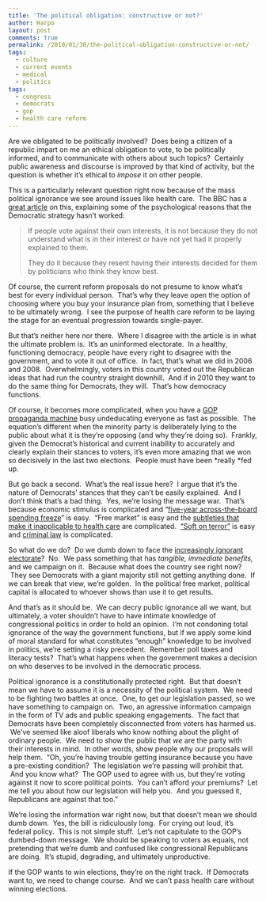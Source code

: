 ```yaml
---
title: 'The political obligation: constructive or not?'
author: Harpo
layout: post
comments: true
permalink: /2010/01/30/the-political-obligation-constructive-or-not/
tags:
  - culture
  - current events
  - medical
  - politics
tags:
  - congress
  - democrats
  - gop
  - health care reform
---
```

Are we obligated to be politically involved?  Does being a citizen of a republic impart on me an ethical obligation to vote, to be politically informed, and to communicate with others about such topics?  Certainly public awareness and discourse is improved by that kind of activity, but the question is whether it&#8217;s ethical to *impose* it on other people.

This is a particularly relevant question right now because of the mass political ignorance we see around issues like health care.  The BBC has a <a href="http://news.bbc.co.uk/2/hi/americas/8474611.stm" target="_blank">great article</a> on this, explaining some of the psychological reasons that the Democratic strategy hasn&#8217;t worked:

> If people vote against their own interests, it is not because they do not understand what is in their interest or have not yet had it properly explained to them.
> 
> They do it because they resent having their interests decided for them by politicians who think they know best.

Of course, the current reform proposals do not presume to know what&#8217;s best for every individual person.  That&#8217;s why they leave open the option of choosing where you buy your insurance plan from, something that I believe to be ultimately wrong.  I see the purpose of health care reform to be laying the stage for an eventual progression towards single-payer.

But that&#8217;s neither here nor there.  Where I disagree with the article is in what the ultimate problem is.  It&#8217;s an uninformed electorate.  In a healthy, functioning democracy, people have every right to disagree with the government, and to vote it out of office.  In fact, that&#8217;s what we did in 2006 and 2008.  Overwhelmingly, voters in this country voted out the Republican ideas that had run the country straight downhill.  And if in 2010 they want to do the same thing for Democrats, they will.  That&#8217;s how democracy functions.

Of course, it becomes more complicated, when you have a <a href="http://www.foxnews.com/" target="_blank">GOP propaganda machine</a> busy undeducating everyone as fast as possible.  The equation&#8217;s different when the minority party is deliberately lying to the public about what it is they&#8217;re opposing (and why they&#8217;re doing so).  Frankly, given the Democrat&#8217;s historical and current inability to accurately and clearly explain their stances to voters, it&#8217;s even more amazing that we won so decisively in the last two elections.  People must have been *really *fed up.

But go back a second.  What&#8217;s the real issue here?  I argue that it&#8217;s the nature of Democrats&#8217; stances that they can&#8217;t be easily explained.  And I don&#8217;t think that&#8217;s a bad thing.  Yes, we&#8217;re losing the message war.  That&#8217;s because economic stimulus is complicated and &#8220;<a href="http://www.youtube.com/watch?v=Pyr2noZ57Ww" target="_blank">five-year across-the-board spending freeze</a>&#8221; is easy.  &#8220;Free market&#8221; is easy and the <a href="http://krugman.blogs.nytimes.com/2009/07/25/why-markets-cant-cure-healthcare/" target="_blank">subtleties that make it inapplicable to health care</a> are complicated.  <a href="http://thinkprogress.org/2009/11/13/kristol-hasan-trial/" target="_blank">&#8220;Soft on terror&#8221;</a> is easy and <a href="http://www.cnn.com/2009/CRIME/11/13/khalid.sheikh.mohammed/index.html" target="_blank">criminal law</a> is complicated.

So what do we do?  Do we dumb down to face the <a href="http://www.washingtonmonthly.com/archives/individual/2010_01/022155.php" target="_blank">increasingly ignorant electorate</a>?  No.  We pass something that has *tangible, immediate benefits,* and we campaign on it.  Because what does the country see right now?  They see Democrats with a giant majority still not getting anything done.  If we can break that view, we&#8217;re golden.  In the political free market, political capital is allocated to whoever shows than use it to get results.

And that&#8217;s as it should be.  We can decry public ignorance all we want, but ultimately, a voter shouldn&#8217;t have to have intimate knowledge of congressional politics in order to hold an opinion.  I&#8217;m not condoning total ignorance of the way the government functions, but if we apply some kind of moral standard for what constitutes &#8220;enough&#8221; knowledge to be involved in politics, we&#8217;re setting a risky precedent.  Remember poll taxes and literacy tests?  That&#8217;s what happens when the government makes a decision on who deserves to be involved in the democratic process.

Political ignorance is a constitutionally protected right.  But that doesn&#8217;t mean we have to assume it is a necessity of the political system.  We need to be fighting two battles at once.  One, to get our legislation passed, so we have something to campaign on.  Two, an agressive information campaign in the form of TV ads and public speaking engagements.  The fact that Democrats have been completely disconnected from voters has harmed us.  We&#8217;ve seemed like aloof liberals who know nothing about the plight of ordinary people.  We need to show the public that *we* are the party with their interests in mind.  In other words, show people why our proposals will help them.  &#8220;Oh, you&#8217;re having trouble getting insurance because you have a pre-existing condition?  The legislation we&#8217;re passing will prohibit that.  And you know what?  The GOP used to agree with us, but they&#8217;re voting against it now to score political points.  You can&#8217;t afford your premiums?  Let me tell you about how our legislation will help you.  And you guessed it, Republicans are against that too.&#8221;

We&#8217;re losing the information war right now, but that doesn&#8217;t mean we should dumb down.  Yes, the bill is ridiculously long.  For crying out loud, it&#8217;s federal policy.  This is not simple stuff.  Let&#8217;s not capitulate to the GOP&#8217;s dumbed-down message.  We should be speaking to voters as equals, not pretending that we&#8217;re dumb and confused like congressional Republicans are doing.  It&#8217;s stupid, degrading, and ultimately unproductive.

If the GOP wants to win elections, they&#8217;re on the right track.  If Democrats want to, we need to change course.  And we can&#8217;t pass health care without winning elections.